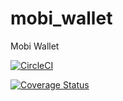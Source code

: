 # mobi_wallet
Mobi Wallet

[![CircleCI](https://circleci.com/gh/SokoPaulSokool/mobi_wallet/tree/develop.svg?style=svg)](https://circleci.com/gh/SokoPaulSokool/mobi_wallet/tree/develop)

[![Coverage Status](https://coveralls.io/repos/github/SokoPaulSokool/mobi_wallet/badge.svg?branch=develop)](https://coveralls.io/github/SokoPaulSokool/mobi_wallet?branch=develop)